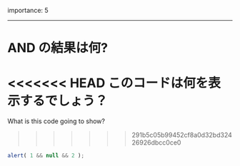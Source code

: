 importance: 5

---

# AND の結果は何?

<<<<<<< HEAD
このコードは何を表示するでしょう？
=======
What is this code going to show?
>>>>>>> 291b5c05b99452cf8a0d32bd32426926dbcc0ce0

```js
alert( 1 && null && 2 );
```
